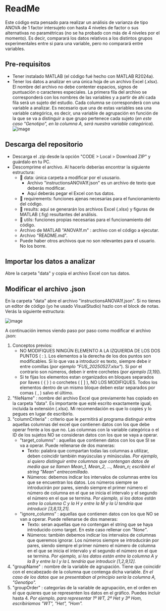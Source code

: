 # ReadMe
Este código esta pensado para realizar un análisis de varianza de tipo ANOVA de 1 factor intersujeto con hasta 4 niveles de factor o sus alternativas no paramétricas (no se ha probado con más de 4 niveles por el momento). Es decir, comparará los datos relativos a los distintos grupos experimentales entre si para una variable, pero no comparará entre variables.
## Pre-requisitos
- Tener instalado MATLAB (el código fué hecho con MATLAB R2024a).
- Tener los datos a analizar en una única hoja de un archivo Excel (.xlsx). El nombre del archivo no debe contenter espacios, signos de puntuación o caracteres especiales. La primera fila del archivo se corresponderá con los nombres de las variables y a partir de ahí cada fila será un sujeto del estudio. Cada columna se corresponderá con una variable a analizar. Es necesario que una de estas variables sea una variable categórica, es decir, una variable de agrupación en función de la que se va a distinguir a que grupo pertenece cada sujeto (*en este caso "Genotipo", en la columna A, será nuestra variable categórica*). ![image](https://github.com/user-attachments/assets/dec0a335-7cd0-432e-861e-5406c4d53b3e)
## Descarga del repositorio
- Descarga el .zip desde la opción "CODE > Local > Download ZIP" y guárdalo en tu PC.
- Descomprime el archivo. Al hacerlo deberías encontrar la siguiente estructura:
  - 📁 data: única carpeta a modificar por el ususario.
    - Archivo "instructionsANOVA1f.json" es un archivo de texto que deberás modificar.
    - Aquí deberás pegar el Excel con tus datos.
  - 📁 requirements: funciones ajenas necesarias para el funcionamiento del código.
  - 📁 results: aquí se generarán los archivos Excel (.xlsx) y figuras de MATLAB (.fig) resultantes del análisis.
  - 📁 utils: funciones propias necesarias para el funcionamiento del código.
  - Archivo de MATLAB "ANOVA1f.m" : archivo con el código a ejecutar.
  - Archivo "README.md".
  - Puede haber otros archivos que no son relevantes para el usuario. No los borre.
 ## Importar los datos a analizar
 Abre la carpeta "data" y copia el archivo Excel con tus datos.
 ## Modificar el archivo .json
 En la carpeta "data" abre el archivo "instructionsANOVA1f.json". Si no tienes un editor de código (yo he usado VisualStudio) hazlo con el block de notas. Verás la siguiente estructura:
 
   ![image](https://github.com/user-attachments/assets/444dc0ea-cee4-4b63-8613-408184fab314)
   
 A continuación iremos viendo paso por paso como modificar el archivo .json:
   1. Conceptos previos:
      - NO MODIFIQUES NINGÚN ELEMENTO A LA IZQUIERDA DE LOS DOS PUNTOS ( : ). Los elementos a la derecha de los dos puntos son modificables. Si lo que vas a introducir es texto, siempre debe ir entre comillas (*por ejemplo "FUS_20250527.xlsx"*). Si por el contrario son números, deben ir entre corchetes (*por ejemplo [3,19]*).
      - Si te fijas los elementos estan organizados en bloques separados por llaves ( { } ) o corchetes ( [ ] ), NO LOS MODIFIQUES. Todos los elementos dentro de un mismo bloque deben estar separados por comas ( , ) salvo el último.
   3. "fileName" : nombre del archivo Excel que previamente has copiado en la carpeta "data". Es importante que esté escrito exactamente igual, incluida la extensión (.xlsx). Mi recomendación es que lo copies y lo pegues en lugar de escribirlo.
   4. "columnCriteria" : criterio que le permitirá al programa distinguir entre aquellas columnas del excel que contienen datos con los que debe operar frente a los que no. Las columnas con la variable categórica o el ID de los sujetos NO se consideran datos con los que se vaya a operar.
      - "target_columns" : aquellas que contienen datos con los que SI se va a operar. Puede rellenarse de dos maneras:
          - Texto: palabra que compartan todas las columnas a utilizar, deben coincidir también mayúsculas y minúsculas. *Por ejemplo, si quiero distinguir entre columnas que contengan datos de media que se llamen Mean_1, Mean_2, ..., Mean_n; escribiré el string "Mean" entrecomillado.*
          - Números: debemos indicar los intervalos de columnas entre los que se encuentran los datos. Los números siempre se introducirán por pares, siendo siempre el primer número el número de columna en el que se inicia el intervalo y el segundo el número en el que se termina. *Por ejemplo, si los datos están entre la columna C y la H y entre la M y la U tendría que introducir [3,8,13,21].*
      - "ignore_columns" : aquellas que contienen datos con los que NO se van a operar. Puede rellenarse de dos maneras:
          - Texto: seran aquellas que no contengan el string que se haya introducido como target. En este caso rellenar con *"None"*.
          - Números: también debemos indicar los intervalos de columnas que queremos ignorar. Los números siempre se introducirán por pares, siendo siempre el primer número el número de columna en el que se inicia el intervalo y el segundo el número en el que se termina. *Por ejemplo, si los datos están entre la columna A y la B y entre la I y la L tendría que introducir [1,2,9,12].*
   5. "groupName" : nombre de la variable de agrupación. Tiene que coincidir con el encabezado de la columna que contenga dicha variable. *En el caso de los datos que se presentaban al principio sería la columna A, "Genotipo".*
   6. "groupOrder" : categorías de la variable de agrupación, en el orden en el que quieres que se representen los datos en el gráfico. Puedes incluir hasta 4. *Por ejemplo, para representar 1º WT, 2º Het y 3º Hom, escribiríamos "WT", "Het", "Hom".*
